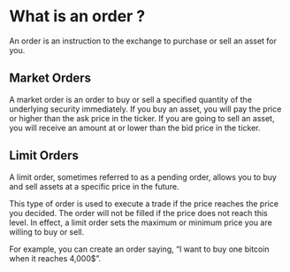 # What is an order ?
An order is an instruction to the exchange to purchase or sell an asset for you.

## Market Orders
A market order is an order to buy or sell a specified quantity of the underlying security immediately.
If you buy an asset, you will pay the price or higher than the ask price in the ticker. If you are going to sell an asset, you will receive an amount at or lower than the bid price in the ticker.

## Limit Orders
A limit order, sometimes referred to as a pending order, allows you to buy and sell assets at a specific price in the future.

This type of order is used to execute a trade if the price reaches the price you decided. The order will not be filled if the price does not reach this level. In effect, a limit order sets the maximum or minimum price you are willing to buy or sell.

For example, you can create an order saying, “I want to buy one bitcoin when it reaches 4,000$”.